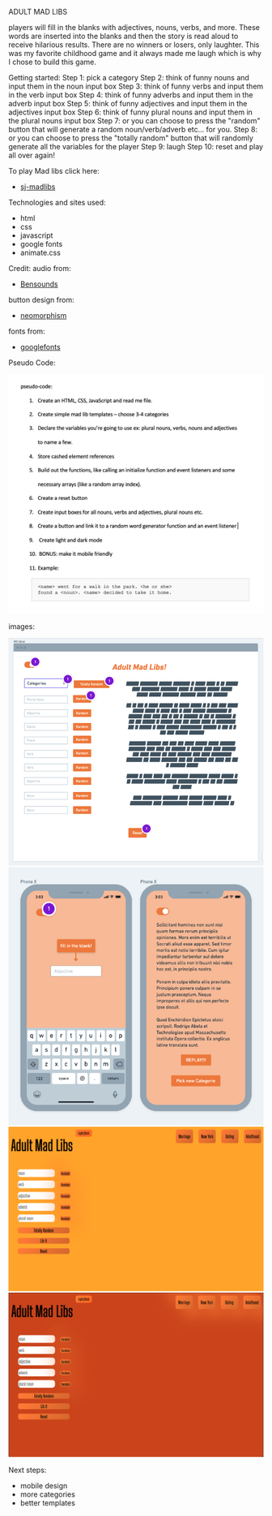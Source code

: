 ADULT MAD LIBS 

players will fill in the blanks with adjectives, nouns, verbs, and more. These words are inserted into the blanks and then the story is read aloud to receive hilarious results. There are no winners or losers, only laughter. This was my favorite childhood game and it always made me laugh which is why I chose to build this game.

Getting started:
Step 1: pick a category
Step 2: think of funny nouns and input them in the noun input box
Step 3: think of funny verbs and input them in the verb input box
Step 4: think of funny adverbs and input them in the adverb input box
Step 5: think of funny adjectives and input them in the adjectives input box
Step 6: think of funny plural nouns and input them in the plural nouns input box
Step 7: or you can choose to press the "random" button that will generate a random noun/verb/adverb etc... for you.
Step 8: or you can choose to press the "totally random" button that will randomly generate all the variables for the player
Step 9: laugh
Step 10: reset and play all over again!

To play Mad libs click here: 
- [sj-madlibs](https://sj-madlibs.netlify.app/)

Technologies and sites used: 
 - html
 - css
 - javascript
 - google fonts
 - animate.css

Credit: audio from:
- [Bensounds](https://www.bensound.com/)

button design from:
- [neomorphism](https://neumorphism.io/#e0e0e0)

fonts from:
- [googlefonts](https://fonts.google.com/)


Pseudo Code:

![](images/pseudo-code.png)

images:

![](images/wireframe-1.png)
![](images/wireframe-2.png)
![](images/site-light%20mode.png)
![](images/site-dark%20mode.png)


Next steps: 
- mobile design 
- more categories
- better templates